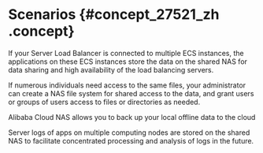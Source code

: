 # Scenarios {#concept_27521_zh .concept}

If your Server Load Balancer is connected to multiple ECS instances, the applications on these ECS instances store the data on the shared NAS for data sharing and high availability of the load balancing servers.

If numerous individuals need access to the same files, your administrator can create a NAS file system for shared access to the data, and grant users or groups of users access to files or directories as needed.

Alibaba Cloud NAS allows you to back up your local offline data to the cloud

Server logs of apps on multiple computing nodes are stored on the shared NAS to facilitate concentrated processing and analysis of logs in the future.


